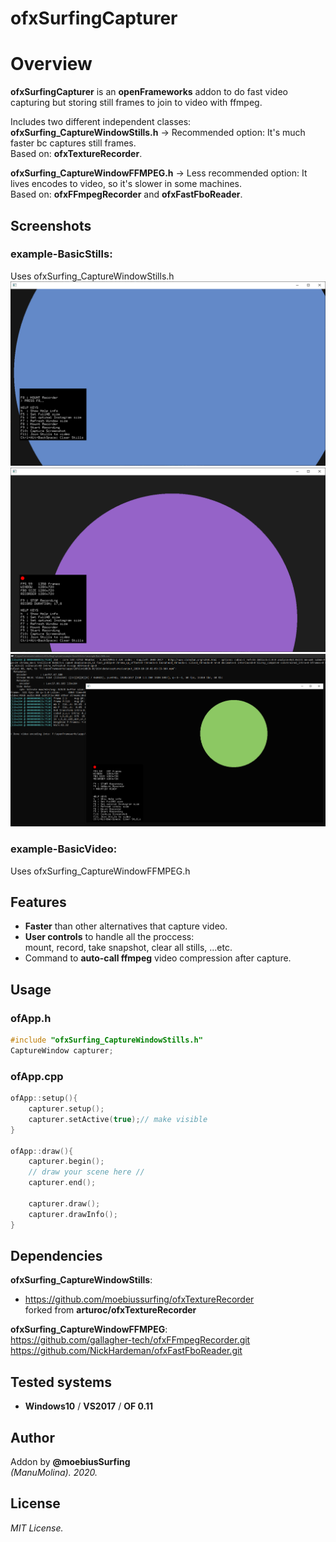 ofxSurfingCapturer
=============================

# Overview
**ofxSurfingCapturer** is an **openFrameworks** addon to do fast video capturing but storing still frames to join to video with ffmpeg.  

Includes two different independent classes:  
**ofxSurfing_CaptureWindowStills.h** -> Recommended option: It's much faster bc captures still frames.  
Based on: **ofxTextureRecorder**.  

**ofxSurfing_CaptureWindowFFMPEG.h** -> Less recommended option: It lives encodes to video, so it's slower in some machines.  
Based on: **ofxFFmpegRecorder** and **ofxFastFboReader**.

## Screenshots

### example-BasicStills:
Uses ofxSurfing_CaptureWindowStills.h  
![image](/readme_images/Capture1.PNG?raw=true "image")
![image](/readme_images/Capture2.PNG?raw=true "image")
![image](/readme_images/Capture3.PNG?raw=true "image")

### example-BasicVideo:
Uses ofxSurfing_CaptureWindowFFMPEG.h  

## Features
- **Faster** than other alternatives that capture video.
- **User controls** to handle all the proccess:  
mount, record, take snapshot, clear all stills, ...etc.
- Command to **auto-call ffmpeg** video compression after capture.

## Usage
 
### ofApp.h
```.cpp
#include "ofxSurfing_CaptureWindowStills.h"
CaptureWindow capturer;
```

### ofApp.cpp
```.cpp
ofApp::setup(){
	capturer.setup();
	capturer.setActive(true);// make visible
}

ofApp::draw(){
	capturer.begin();
	// draw your scene here //
	capturer.end();

	capturer.draw();
	capturer.drawInfo();
}
```

## Dependencies
**ofxSurfing_CaptureWindowStills**:  
- https://github.com/moebiussurfing/ofxTextureRecorder  
forked from **arturoc/ofxTextureRecorder**

**ofxSurfing_CaptureWindowFFMPEG**:  
https://github.com/gallagher-tech/ofxFFmpegRecorder.git  
https://github.com/NickHardeman/ofxFastFboReader.git  

## Tested systems
- **Windows10** / **VS2017** / **OF 0.11**

## Author
Addon by **@moebiusSurfing**  
*(ManuMolina). 2020.*

## License
*MIT License.*